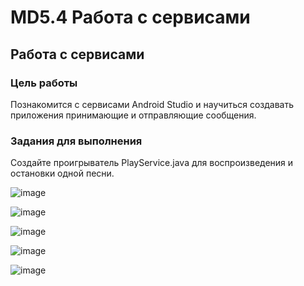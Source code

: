 # MD5.4 Работа с сервисами
## Работа с сервисами
### Цель работы
Познакомится с сервисами Android Studio и научиться создавать приложения принимающие и отправляющие сообщения.
### Задания для выполнения
Создайте проигрыватель PlayService.java для воспроизведения и остановки одной песни.

![image](https://user-images.githubusercontent.com/92590831/157844695-2ecbcbbd-4aca-4668-b1fe-a40ad4a227c2.png)


![image](https://user-images.githubusercontent.com/92590831/157844672-68f60121-b8c3-4a36-a240-cfc5c4511844.png)


![image](https://user-images.githubusercontent.com/92590831/157844640-1528a82e-56bd-427f-8d2c-9d326874d42f.png)


![image](https://user-images.githubusercontent.com/92590831/157844609-65dea5d2-9266-416b-9d9f-225693173bfa.png)


![image](https://user-images.githubusercontent.com/92590831/157844592-d57d2c2b-fd3e-4f15-a4b7-0cee01d5c23f.png)
